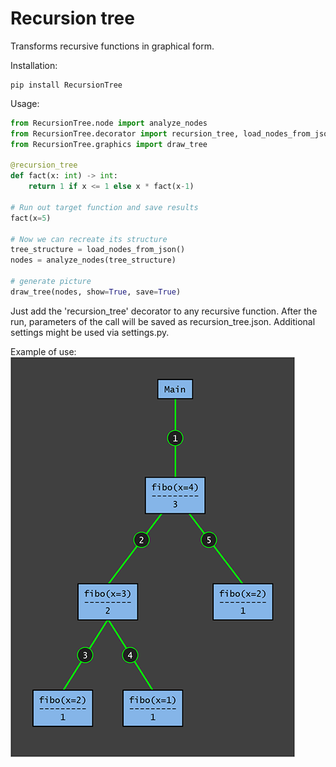 # Recursion tree
Transforms recursive functions in graphical form.

Installation:
```
pip install RecursionTree
``` 
Usage:<br>
```python
from RecursionTree.node import analyze_nodes
from RecursionTree.decorator import recursion_tree, load_nodes_from_json
from RecursionTree.graphics import draw_tree

@recursion_tree
def fact(x: int) -> int:
    return 1 if x <= 1 else x * fact(x-1)

# Run out target function and save results
fact(x=5)

# Now we can recreate its structure
tree_structure = load_nodes_from_json()
nodes = analyze_nodes(tree_structure)

# generate picture
draw_tree(nodes, show=True, save=True)
```
Just add the 'recursion_tree' decorator to any recursive function. 
After the run, parameters of the call will be saved as recursion_tree.json.
Additional settings might be used via settings.py.

Example of use:<br>
![fibo_calls](/treeexample.png)